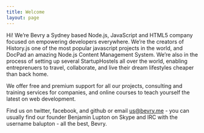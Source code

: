 ```yaml
---
title: Welcome
layout: page
---
```


Hi! We’re Bevry a Sydney based Node.js, JavaScript and HTML5 company focused on empowering developers everywhere. We’re the creators of History.js  one of the most popular javascript projects in the world, and DocPad an amazing Node.js Content Management System. We’re also in the process of setting up several StartupHostels all over the world, enabling entreprenuers to travel, collaborate, and live their dream lifestyles cheaper than back home.

We offer free and premium support for all our projects, consulting and training services for companies, and online courses to teach yourself the latest on web development.

Find us on twitter, facebook, and github or email us@bevry.me - you can usually find our founder Benjamin Lupton on Skype and IRC with the username balupton - all the best, Bevry.